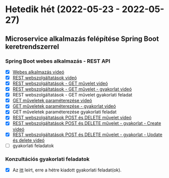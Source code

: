 # Hetedik hét (2022-05-23 - 2022-05-27)

## Microservice alkalmazás felépítése Spring Boot keretrendszerrel

### Spring Boot webes alkalmazás - REST API

* [X] [Webes alkalmazás videó](https://e-learning.training360.com/courses/take/architect/lessons/18118985-webes-alkalmazas)
* [X] [REST webszolgáltatások videó](https://e-learning.training360.com/courses/take/architect/lessons/18119181-rest-webszolgaltatasok)
* [X] [REST webszolgáltatások - GET művelet videó](https://e-learning.training360.com/courses/take/java-spring-boot-microservices/lessons/20549195-rest-webszolgaltatasok-get-muvelet)
* [X] [REST webszolgáltatások - GET művelet - gyakorlat videó](https://e-learning.training360.com/courses/take/java-spring-boot-microservices/lessons/23268878-rest-webszolgaltatasok-get-muvelet-gyakorlat)
* [X] REST webszolgáltatások - GET művelet gyakorlati feladat
* [X] [GET műveletek paraméterezése videó](https://e-learning.training360.com/courses/take/java-spring-boot-microservices/lessons/20548795-get-muveletek-parameterezese)
* [X] [GET műveletek paraméterezése - gyakorlat videó](https://e-learning.training360.com/courses/take/java-spring-boot-microservices/lessons/23268942-get-muveletek-parameterezese-gyakorlat)
* [X] GET műveletek paraméterezése gyakorlati feladat
* [X] [REST webszolgáltatások POST és DELETE művelet videó](https://e-learning.training360.com/courses/take/java-spring-boot-microservices/lessons/20548584-rest-webszolgaltatasok-post-es-delete-muvelet)
* [X] [REST webszolgáltatások POST és DELETE művelet - gyakorlat - Create videó](https://e-learning.training360.com/courses/take/java-spring-boot-microservices/lessons/23269065-rest-webszolgaltatasok-post-es-delete-muvelet-gyakorlat-create)
* [X] [REST webszolgáltatások POST és DELETE művelet - gyakorlat - Update és delete videó](https://e-learning.training360.com/courses/take/java-spring-boot-microservices/lessons/23269078-rest-webszolgaltatasok-post-es-delete-muvelet-gyakorlat-update-es-delete)
* [ ]  gyakorlati feladatok

### Konzultációs gyakorlati feladatok

* [X] Az [itt](https://github.com/Strukturavaltas2-Halado-Java/java-strukturavalto2-halado/blob/master/labs.md) leírt, erre a hétre kiadott gyakorlati feladat(ok). 
